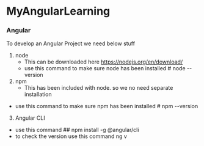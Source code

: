 # MyAngularLearning

### Angular

To develop an Angular Project we need below stuff
1. node
	- This can be downloaded here https://nodejs.org/en/download/
	- use this command to make sure node has been installed # node --version
2. npm
	- This has been included with node. so we no need separate installation
  - use this command to make sure npm has been installed # npm --version
3. Angular CLI
  - use this command  ## npm install -g @angular/cli
  - to check the version use this command ng v

